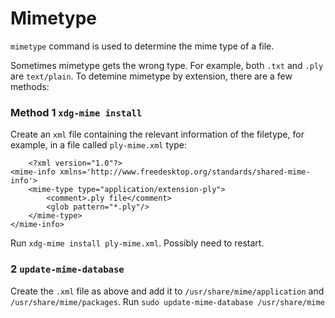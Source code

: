 # Mimetype

`mimetype` command is used to determine the mime type of a file.

Sometimes mimetype gets the wrong type. For example, both `.txt` and `.ply` are `text/plain`. To detemine mimetype by extension, there are a few methods:

### Method 1 `xdg-mime install`

Create an `xml` file containing the relevant information of the filetype, for example, in a file called `ply-mime.xml` type:
```
    <?xml version="1.0"?>  
<mime-info xmlns='http://www.freedesktop.org/standards/shared-mime-info'>  
    <mime-type type="application/extension-ply">  
        <comment>.ply file</comment>  
        <glob pattern="*.ply"/>  
    </mime-type>  
</mime-info>
```

Run `xdg-mime install ply-mime.xml`. Possibly need to restart.

### 2 `update-mime-database`

Create the `.xml` file as above and add it to `/usr/share/mime/application` and `/usr/share/mime/packages`. Run `sudo update-mime-database /usr/share/mime`
